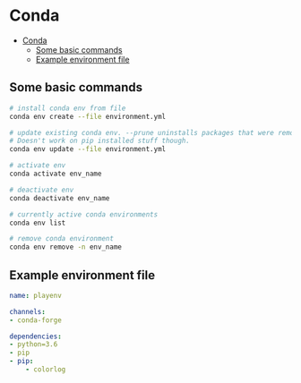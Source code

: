 # Conda

- [Conda](#conda)
  - [Some basic commands](#some-basic-commands)
  - [Example environment file](#example-environment-file)

## Some basic commands

```sh
# install conda env from file
conda env create --file environment.yml

# update existing conda env. --prune uninstalls packages that were removed.
# Doesn't work on pip installed stuff though.
conda env update --file environment.yml

# activate env
conda activate env_name

# deactivate env
conda deactivate env_name

# currently active conda environments
conda env list

# remove conda environment
conda env remove -n env_name
```


## Example environment file

```yaml
name: playenv

channels:
- conda-forge

dependencies:
- python=3.6
- pip
- pip:
    - colorlog
```
